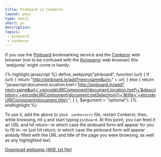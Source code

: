```yaml
---
title: Pinboard in Conkeror
layout: post
type: basic
short: pc
description: 
topics:
 - pinboard
 - conkeror
---
```

If you use the [Pinboard](http://pinboard.in "A del.icio.us clone, without all the gubbins that's made del.icio.us crap") bookmarking service and the [Conkeror](http://conkeror.org "Effectively Firefox with no chrome, controlled entirely from the keyboard") web browser (not to be confused with the [Konqueror](http://www.konqueror.org/ "Some sort of file and web browser combo for KDE") web browser) this 'webjump' might come in handy:

{% highlight javascript %}
define_webjump("pinboard", function (url) {
    if (url) {
        return "http://pinboard.in/add?next=same&url=" + url;
    } else {
        return "javascript:document.location.href='http://pinboard.in/add?next=same&url='+encodeURIComponent(document.location.href)+'&description='+encodeURIComponent(document.getSelection())+'&title='+encodeURIComponent(document.title);";
   }
}, $argument = "optional");
{% endhighlight %}

To use it, add the above to your `.conkerorrc` file, restart Conkeror, then, while browsing, hit `g` and start typing `pinboard`. At this point, you can feed it an URL and hit return--in which case the pinboard form will appear for you to fill in--or just hit return, in which case the pinboard form will appear already filled with the URL and title of the  page you were browsing, as well as any highlighted text.

<a href='/u/2009/08/conkerorrc.txt'>Download webjump (4KB .txt file)</a>